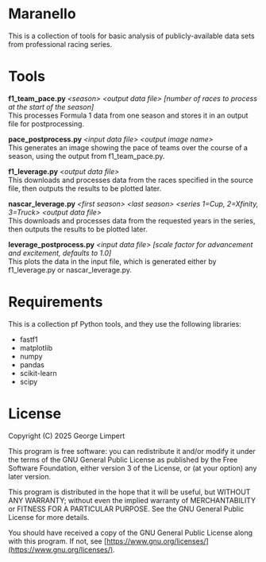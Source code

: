 # Maranello
This is a collection of tools for basic analysis of publicly-available data sets from professional racing series.

# Tools

**f1_team_pace.py** *\<season\> \<output data file\> [number of races to process at the start of the season]*\
This processes Formula 1 data from one season and stores it in an output file for postprocessing.

**pace_postprocess.py** *\<input data file\> \<output image name\>*\
This generates an image showing the pace of teams over the course of a season, using the output from f1_team_pace.py.

**f1_leverage.py** *\<output data file\>*\
This downloads and processes data from the races specified in the source file, then outputs the results to be plotted later.

**nascar_leverage.py** *\<first season\> \<last season\> \<series 1=Cup, 2=Xfinity, 3=Truck\> \<output data file\>*\
This downloads and processes data from the requested years in the series, then outputs the results to be plotted later.

**leverage_postprocess.py** *\<input data file\> [scale factor for advancement and excitement, defaults to 1.0]*\
This plots the data in the input file, which is generated either by f1_leverage.py or nascar_leverage.py.

# Requirements
This is a collection pf Python tools, and they use the following libraries:
* fastf1
* matplotlib
* numpy
* pandas
* scikit-learn
* scipy

# License
Copyright (C) 2025 George Limpert

This program is free software: you can redistribute it and/or modify it under the terms of the GNU General Public License as published by the Free Software Foundation, either version 3 of the License, or (at your option) any later version.

This program is distributed in the hope that it will be useful, but WITHOUT ANY WARRANTY; without even the implied warranty of MERCHANTABILITY or FITNESS FOR A PARTICULAR PURPOSE. See the GNU General Public License for more details.

You should have received a copy of the GNU General Public License along with this program. If not, see [https://www.gnu.org/licenses/](https://www.gnu.org/licenses/).
